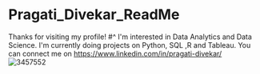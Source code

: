 # Pragati_Divekar_ReadMe

Thanks for visiting my profile!
#^  I'm interested in Data Analytics and Data Science. 
I'm currently doing projects on Python, SQL ,R and Tableau. 
You can connect me on https://www.linkedin.com/in/pragati-divekar/
![3457552](https://user-images.githubusercontent.com/120978882/218832548-72d20bc4-d04d-44c2-abf7-45c2641e6cae.jpg)
